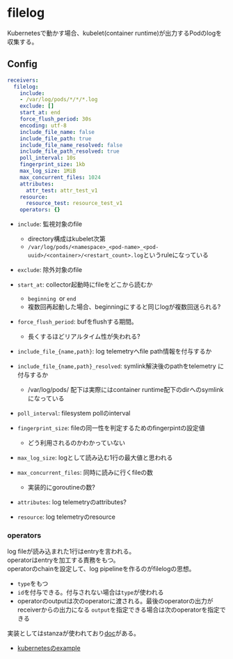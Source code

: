 # filelog

Kubernetesで動かす場合、kubelet(container runtime)が出力するPodのlogを収集する。

## Config

```yaml
receivers:
  filelog:
    include:
    - /var/log/pods/*/*/*.log
    exclude: []
    start_at: end
    force_flush_period: 30s
    encoding: utf-8
    include_file_name: false
    include_file_path: true
    include_file_name_resolved: false
    include_file_path_resolved: true
    poll_interval: 10s
    fingerprint_size: 1kb
    max_log_size: 1MiB
    max_concurrent_files: 1024
    attributes:
      attr_test: attr_test_v1
    resource:
      resource_test: resource_test_v1
    operators: {}
```

* `include`: 監視対象のfile
  * directory構成はkubelet次第
  * `/var/log/pods/<namespace>_<pod-name>_<pod-uuid>/<container>/<restart_count>.log`というruleになっている

* `exclude`: 除外対象のfile
* `start_at`: collector起動時にfileをどこから読むか
  * `beginning `or `end`
  * 複数回再起動した場合、beginningにすると同じlogが複数回送られる?

* `force_flush_period`: bufをflushする期間。
  * 長くするほどリアルタイム性が失われる?

* `include_file_{name,path}`: log telemetryへfile path情報を付与するか
* `include_file_{name,path}_resolved`: symlink解決後のpathをtelemetry に付与するか
  * /var/log/pods/ 配下は実際にはcontainer runtime配下のdirへのsymlinkになっている
* `poll_interval`: filesystem pollのinterval

* `fingerprint_size`: fileの同一性を判定するためのfingerpintの設定値 
  * どう利用されるのかわかっていない

* `max_log_size`: logとして読み込む1行の最大値と思われる

* `max_concurrent_files`: 同時に読みに行くfileの数
  * 実装的にgoroutineの数?

* `attributes`: log telemetryのattributes?
* `resource`: log telemetryのresource


### operators

log fileが読み込まれた1行はentryを言われる。  
operatorはentryを加工する責務をもつ。  
operatorのchainを設定して、log pipelineを作るのがfilelogの思想。 

* `type`をもつ
* `id`を付与できる。付与されない場合は`type`が使われる
* operatorのoutputは次のoperatorに渡される。最後のoperatorの出力がreceiverからの出力になる
  `output`を指定できる場合は次のoperatorを指定できる

実装としてはstanzaが使われており[doc](https://github.com/open-telemetry/opentelemetry-collector-contrib/tree/main/pkg/stanza/docs)がある。

* [kubernetesのexample](https://github.com/open-telemetry/opentelemetry-collector-contrib/blob/v0.69.0/examples/kubernetes/otel-collector-config.yml)
